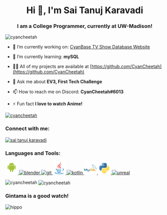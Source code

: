 <h1 align="center">Hi 👋, I'm Sai Tanuj Karavadi</h1>
<h3 align="center">I am a College Programmer, currently at UW-Madison!</h3>

<p align="left"> <img src="https://komarev.com/ghpvc/?username=cyancheetah&label=Profile%20views&color=0e75b6&style=flat" alt="cyancheetah" /> </p>



- 🔭 I’m currently working on: [CyanBase TV Show Database Website](https://github.com/CyanCheetah/cyancheetah.github.io-master)

- 🌱 I’m currently learning: **mySQL**

- 👨‍💻 All of my projects are available at [https://github.com/CyanCheetah](https://github.com/CyanCheetah)

- 💬 Ask me about **EV3, First Tech Challenge**

- 📫 How to reach me on Discord: **CyanCheetah#6013**

- ⚡ Fun fact **I love to watch Anime!**

<p align="left"> <a href="https://github.com/ryo-ma/github-profile-trophy"><img src="https://github-profile-trophy.vercel.app/?username=cyancheetah" alt="cyancheetah" /></a> </p>

<h3 align="left">Connect with me:</h3>
<p align="left">
<a href="https://www.linkedin.com/in/sai-tanuj-karavadi-0b6b54265/" target="blank"><img align="center" src="https://raw.githubusercontent.com/rahuldkjain/github-profile-readme-generator/master/src/images/icons/Social/linked-in-alt.svg" alt="sai tanuj karavadi" height="30" width="40" /></a>
</p>

<h3 align="left">Languages and Tools:</h3>
<p align="left"> <a href="https://developer.android.com" target="_blank" rel="noreferrer"> <img src="https://raw.githubusercontent.com/devicons/devicon/master/icons/android/android-original-wordmark.svg" alt="android" width="40" height="40"/> </a> <a href="https://www.blender.org/" target="_blank" rel="noreferrer"> <img src="https://download.blender.org/branding/community/blender_community_badge_white.svg" alt="blender" width="40" height="40"/> </a> <a href="https://git-scm.com/" target="_blank" rel="noreferrer"> <img src="https://www.vectorlogo.zone/logos/git-scm/git-scm-icon.svg" alt="git" width="40" height="40"/> </a> <a href="https://www.java.com" target="_blank" rel="noreferrer"> <img src="https://raw.githubusercontent.com/devicons/devicon/master/icons/java/java-original.svg" alt="java" width="40" height="40"/> </a> <a href="https://kotlinlang.org" target="_blank" rel="noreferrer"> <img src="https://www.vectorlogo.zone/logos/kotlinlang/kotlinlang-icon.svg" alt="kotlin" width="40" height="40"/> </a> <a href="https://www.mysql.com/" target="_blank" rel="noreferrer"> <img src="https://raw.githubusercontent.com/devicons/devicon/master/icons/mysql/mysql-original-wordmark.svg" alt="mysql" width="40" height="40"/> </a> <a href="https://www.python.org" target="_blank" rel="noreferrer"> <img src="https://raw.githubusercontent.com/devicons/devicon/master/icons/python/python-original.svg" alt="python" width="40" height="40"/> </a> <a href="https://unrealengine.com/" target="_blank" rel="noreferrer"> <img src="https://raw.githubusercontent.com/kenangundogan/fontisto/036b7eca71aab1bef8e6a0518f7329f13ed62f6b/icons/svg/brand/unreal-engine.svg" alt="unreal" width="40" height="40"/> </a> </p>

<p><img align="left" src="https://github-readme-stats.vercel.app/api/top-langs?username=cyancheetah&show_icons=true&locale=en&layout=compact" alt="cyancheetah" /></p>

<p>&nbsp;<img align="center" src="https://github-readme-stats.vercel.app/api?username=cyancheetah&show_icons=true&locale=en" alt="cyancheetah" /></p>

### Gintama is a good watch!
![hippo](https://i.pinimg.com/originals/ba/3e/74/ba3e74fca9813417524309b7d89c5f2f.gif)


<!--
**CyanCheetah/CyanCheetah** is a ✨ _special_ ✨ repository because its `README.md` (this file) appears on your GitHub profile.

Here are some ideas to get you started:

- 🔭 I’m currently working on ...
- 🌱 I’m currently learning ...
- 👯 I’m looking to collaborate on ...
- 🤔 I’m looking for help with ...
- 💬 Ask me about ...
- 📫 How to reach me: ...
- 😄 Pronouns: ...
- ⚡ Fun fact: ...
-->
